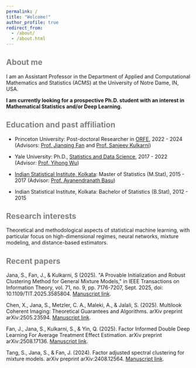 ```yaml
---
permalink: /
title: "Welcome!"
author_profile: true
redirect_from: 
  - /about/
  - /about.html
---
```


<span style='color:grey'>About me</span>
-------------------------------------------------------------------------

I am an Assistant Professor in the Department of Applied and Computational Mathematics and Statistics (ACMS) at the University of Notre Dame, IN, USA. 

**I am currently looking for a prospective Ph.D. student with an interest in Mathematical Statistics and/or Deep Learning.**

<span style='color:grey'>Education and past affiliation</span>
-------------------------------------------------------------------------
- Princeton University: Post-doctoral Researcher in [ORFE](https://orfe.princeton.edu/), 2022 - 2024 (Advisors: [Prof. Jianqing Fan](https://fan.princeton.edu/) and [Prof. Sanjeev Kulkarni](https://www.princeton.edu/~kulkarni/))

- Yale University: Ph.D., [Statistics and Data Science](https://statistics.yale.edu/), 2017 - 2022 (Advisor: [Prof. Yihong Wu](http://www.stat.yale.edu/~yw562/))

- [Indian Statistical Institute, Kolkata](https://www.isical.ac.in/): Master of Statistics (M.Stat), 2015 - 2017 (Advisor: [Prof. Ayanendranath Basu](https://www.isical.ac.in/~ayanbasu/))

- Indian Statistical Institute, Kolkata: Bachelor of Statistics (B.Stat), 2012 - 2015



<span style='color:grey'>Research interests</span>
-------------------------------------------------------------------------

Theoretical and methodological aspects of statistical machine learning, with particular focus on high-dimensional regimes, neural networks, mixture modeling, and distance-based estimators.

<span style='color:grey'>Recent papers</span>
-------------------------------------------------------------------------
Jana, S., Fan, J., & Kulkarni, S (2025). "A Provable Initialization and Robust Clustering Method for General Mixture Models," in IEEE Transactions on Information Theory, vol. 71, no. 9, pp. 7176-7207, Sept. 2025, doi: 10.1109/TIT.2025.3585804. [Manuscript link](https://ieeexplore.ieee.org/abstract/document/11069307).

Chen, X., Jana, S., Metzler, C. A., Maleki, A., & Jalali, S. (2025). Multilook Coherent Imaging: Theoretical Guarantees and Algorithms. arXiv preprint arXiv:2505.23594. [Manuscript link](https://janasoham.github.io/files/multilook.pdf).

Fan, J., Jana, S., Kulkarni, S., & Yin, Q. (2025). Factor Informed Double Deep Learning For Average Treatment Effect Estimation. arXiv preprint arXiv:2508.17136. [Manuscript link](https://janasoham.github.io/files/fiddle.pdf).

Tang, S., Jana, S., & Fan, J. (2024). Factor adjusted spectral clustering for mixture models. arXiv preprint arXiv:2408.12564. [Manuscript link](https://janasoham.github.io/files/fasc.pdf).






